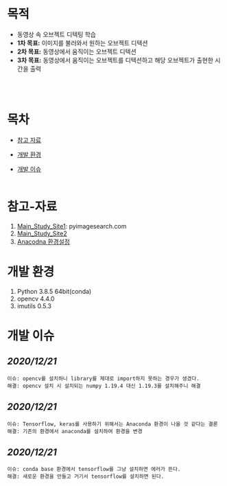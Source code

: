 # 목적
- 동영상 속 오브젝트 디텍팅 학습
- **1차 목표:** 이미지를 불러와서 원하는 오브젝트 디텍션
- **2차 목표:** 동영상에서 움직이는 오브젝트 디텍션
- **3차 목표:** 동영상에서 움직이는 오브젝트를 디텍션하고 해당 오브젝트가 출현한 시간을 출력 

<br><br>

# 목차 
- [참고 자료](#참고-자료)
- [개발 환경](#개발-환경)

- [개발 이슈](#개발-이슈)
<br><br>

# 참고-자료
1. [Main_Study_Site1](https://www.pyimagesearch.com/start-here/): pyimagesearch.com
2. [Main_Study_Site2](https://076923.github.io/posts/Python-opencv-1/)
2. [Anacodna 환경설정](https://zvi975.tistory.com/65)


# 개발 환경
1. Python 3.8.5 64bit(conda)
2. opencv 4.4.0
3. imutils 0.5.3


# 개발 이슈
## _2020/12/21_<br>
    이슈: opencv를 설치하니 library를 제대로 import하지 못하는 경우가 생겼다.
    해결: opencv 설치 시 설치되는 numpy 1.19.4 대신 1.19.3를 설치해주니 해결

## _2020/12/21_
    이슈: Tensorflow, keras를 사용하기 위해서는 Anaconda 환경이 나을 것 같다는 결론
    해결: 기존의 환경에서 anaconda를 설치하여 환경을 변경

## _2020/12/21_
    이슈: conda base 환경에서 tensorflow를 그냥 설치하면 에러가 뜬다.
    해결: 새로운 환경을 만들고 거기서 tensorflow를 설치하면 된다. 